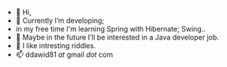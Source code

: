 - 👋 Hi,
- 🌱 Currently I’m developing; 
- in my free time I'm learning Spring with Hibernate; Swing..
- 👀 Maybe in the future I’ll be interested in a Java developer job. 
- 💞️ I like intresting riddles.
- 📫 ddawid81 _at_ gmail _dot_ com

<!---
- 👋 Hi, I’m @gitBelep
- 👀 I’m interested in a Java junior developer job. 
- 🌱 I’m currently learning Spring with Hibernate..
- 💞️ I’m looking to collaborate on intresting riddles.
- 📫 ddawid81 _at_ gmail _dot_ com

gitBelep/gitBelep is a ✨ special ✨ repository because its `README.md` (this file) appears on your GitHub profile.
You can click the Preview link to take a look at your changes.
--->
